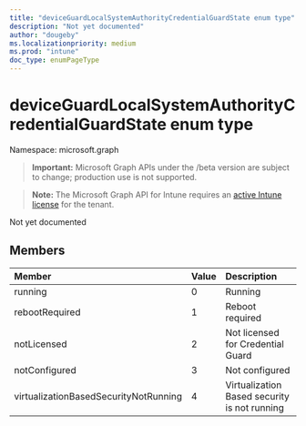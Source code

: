 ```yaml
---
title: "deviceGuardLocalSystemAuthorityCredentialGuardState enum type"
description: "Not yet documented"
author: "dougeby"
ms.localizationpriority: medium
ms.prod: "intune"
doc_type: enumPageType
---
```


# deviceGuardLocalSystemAuthorityCredentialGuardState enum type

Namespace: microsoft.graph

> **Important:** Microsoft Graph APIs under the /beta version are subject to change; production use is not supported.

> **Note:** The Microsoft Graph API for Intune requires an [active Intune license](https://go.microsoft.com/fwlink/?linkid=839381) for the tenant.

Not yet documented

## Members
|Member|Value|Description|
|:---|:---|:---|
|running|0|Running|
|rebootRequired|1|Reboot required|
|notLicensed|2|Not licensed for Credential Guard|
|notConfigured|3|Not configured|
|virtualizationBasedSecurityNotRunning|4|Virtualization Based security is not running|



